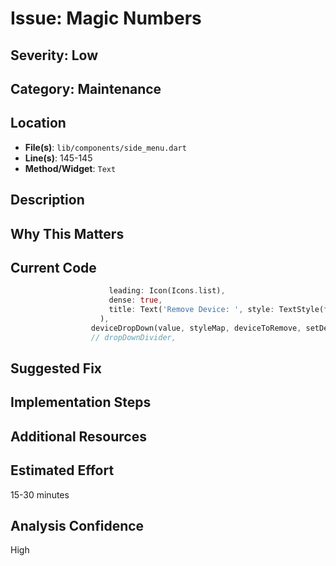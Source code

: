 # Issue: Magic Numbers

## Severity: Low

## Category: Maintenance

## Location
- **File(s)**: `lib/components/side_menu.dart`
- **Line(s)**: 145-145
- **Method/Widget**: `Text`

## Description


## Why This Matters


## Current Code
```dart
                      leading: Icon(Icons.list),
                      dense: true,
                      title: Text('Remove Device: ', style: TextStyle(fontSize: 16, fontWeight: FontWeight.bold)),
                    ),
                  deviceDropDown(value, styleMap, deviceToRemove, setDeviceToRemove),
                  // dropDownDivider,
```

## Suggested Fix


## Implementation Steps


## Additional Resources


## Estimated Effort
15-30 minutes

## Analysis Confidence
High
